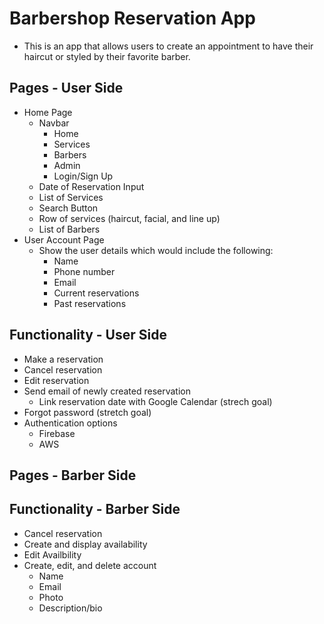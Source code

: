 # Barbershop Reservation App

- This is an app that allows users to create an appointment to have their haircut or styled by their favorite barber.

## Pages - User Side

- Home Page
  - Navbar
    - Home
    - Services
    - Barbers
    - Admin
    - Login/Sign Up
  - Date of Reservation Input
  - List of Services
  - Search Button
  - Row of services (haircut, facial, and line up)
  - List of Barbers
- User Account Page
  - Show the user details which would include the following:
    - Name
    - Phone number
    - Email
    - Current reservations
    - Past reservations

## Functionality - User Side

- Make a reservation
- Cancel reservation
- Edit reservation
- Send email of newly created reservation
  - Link reservation date with Google Calendar (strech goal)
- Forgot password (stretch goal)
- Authentication options
  - Firebase
  - AWS

## Pages - Barber Side

## Functionality - Barber Side

- Cancel reservation
- Create and display availability
- Edit Availbility
- Create, edit, and delete account
  - Name
  - Email
  - Photo
  - Description/bio

